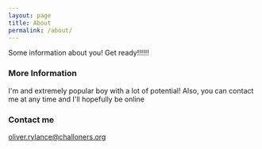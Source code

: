 ```yaml
---
layout: page
title: About
permalink: /about/
---
```


Some information about you! Get ready!!!!!!

### More Information

I'm and extremely popular boy with a lot of potential! Also, you can contact me at any time and I'll hopefully be online

### Contact me

[oliver.rylance@challoners.org](mailto:email@domain.com)

